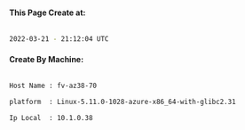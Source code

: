 
   
#### This Page Create at:

```bash

2022-03-21 - 21:12:04 UTC

```

#### Create By Machine:

```bash

Host Name : fv-az38-70

platform  : Linux-5.11.0-1028-azure-x86_64-with-glibc2.31

Ip Local  : 10.1.0.38

```

